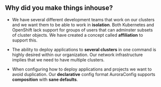 ## Why did you make things inhouse?

* We have several different development teams that work on our clusters and we want them to be able to work in **isolation**. Both Kubernetes and OpenShift lack support for groups of users that can adminster subsets of cluster objects. We have created a concept called **affiliation** to support this.

* The ability to deploy applications to **several clusters** in one command is highly desired within our organization. Our network infrastructure implies that we need to have multiple clusters.

* When configuring how to deploy applications and projects we want to avoid duplication. Our **declarative** config format AuroraConfig supports **composition** with **sane defaults**.
